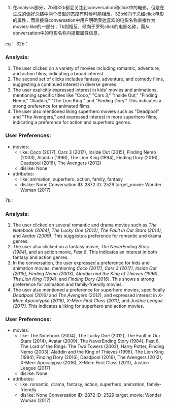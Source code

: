 1. 在analysis部分，7b和32b都会关注到conversation和click中的电影，但是在生成的偏好总结中两个模型的态度有时候可能相反，32b倾向于总结click电影的属性，而直接将conversation中用户明确表达喜欢的电影名称直接作为movies-like的一部分；7b则相反，倾向于罗列click的电影名称，而从conversation中的电影名称内提取属性信息。

eg：
32b：
### Analysis:
1. The user clicked on a variety of movies including romantic, adventure, and action films, indicating a broad interest.
2. The second set of clicks includes fantasy, adventure, and comedy films, suggesting a continued interest in diverse genres.
3. The user explicitly expressed interest in kids' movies and animations, mentioning specific titles like "Coco," "Cars 3," "Inside Out," "Finding Nemo," "Aladdin," "The Lion King," and "Finding Dory." This indicates a strong preference for animated films.
4. The user also mentioned liking superhero movies such as "Deadpool" and "The Avengers," and expressed interest in more superhero films, indicating a preference for action and superhero genres.

### User Preferences:
- movies:
  - like: Coco (2017), Cars 3 (2017), Inside Out (2015), Finding Nemo (2003), Aladdin (1996), The Lion King (1994), Finding Dory (2016), Deadpool (2016), The Avengers (2012)
  - dislike: None
- attributes:
  - like: animation, superhero, action, family, fantasy
  - dislike: None
Conversation ID: 2872
ID: 2529
target_movie: Wonder Woman  (2017)

7b：
### Analysis:
1. The user clicked on several romantic and drama movies such as *The Notebook (2004)*, *The Lucky One (2012)*, *The Fault in Our Stars (2014)*, and *Avatar (2009)*. This suggests a preference for romantic and drama genres.
2. The user also clicked on a fantasy movie, *The NeverEnding Story (1984)*, and an action movie, *Fast 8*. This indicates an interest in both fantasy and action genres.
3. In the conversation, the user expressed a preference for kids and animation movies, mentioning *Coco (2017)*, *Cars 3 (2017)*, *Inside Out (2015)*, *Finding Nemo (2003)*, *Aladdin and the King of Thieves (1996)*, *The Lion King (1994)*, and *Finding Dory (2016)*. This shows a strong preference for animation and family-friendly movies.
4. The user also mentioned a preference for superhero movies, specifically *Deadpool (2016)* and *The Avengers (2012)*, and expressed interest in *X-Men: Apocalypse (2016)*, *X-Men: First Class (2011)*, and *Justice League (2017)*. This indicates a liking for superhero and action movies.

### User Preferences:
- movies:
  - like: The Notebook (2004), The Lucky One (2012), The Fault in Our Stars (2014), Avatar (2009), The NeverEnding Story (1984), Fast 8, The Lord of the Rings: The Two Towers (2002), Harry Potter, Finding Nemo (2003), Aladdin and the King of Thieves (1996), The Lion King (1994), Finding Dory (2016), Deadpool (2016), The Avengers (2012), X-Men: Apocalypse (2016), X-Men: First Class (2011), Justice League (2017)
  - dislike: None
- attributes:
  - like: romantic, drama, fantasy, action, superhero, animation, family-friendly
  - dislike: None
Conversation ID: 2872
ID: 2529
target_movie: Wonder Woman  (2017)

